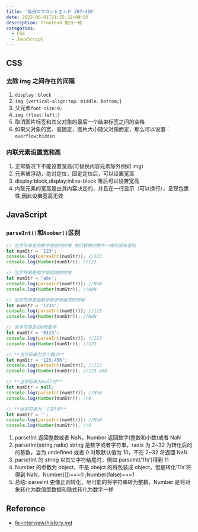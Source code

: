 ```yaml
---
title: '毎日のフロントエンド 307~310'
date: 2022-06-01T21:55:32+09:00
description: frontend 每日一练
categories:
  - CSS
  - JavaScript
---
```


## CSS

### 去除 img 之间存在的间隔

1. `display：block`
2. `img {vertical-align:top、middle、bottom;}`
3. 父元素`font-size:0;`
4. `img {float:left;}`
5. 取消图片标签和其父对象的最后一个结束标签之间的空格
6. 如果父对象的宽、高固定，图片大小随父对像而定，那么可以设置： `overflow:hidden`

### 内联元素设置宽和高

1. 正常情况下不能设置宽高(可替换内容元素除外例如 img)
2. 元素被浮动，绝对定位，固定定位后，可以设置宽高
3. display:block,display:inline-block 等后可以设置宽高
4. 内联元素的宽高是由其内容决定的，并且在一行显示（可以换行），呈现包裹性,因此设置宽高无效

## JavaScript

### `parseInt()`和`Number()`区别

```js
// 当字符串是由数字组成的时候 他们转换的数字一样的没有差别
let numStr = '123';
console.log(parseInt(numStr)); //123
console.log(Number(numStr)); //123

// 当字符串是由字母组成的时候
let numStr = 'abc';
console.log(parseInt(numStr)); //NaN
console.log(Number(numStr)); //NaN

// 当字符串是由数字和字母组成的时候
let numStr = '123a';
console.log(parseInt(numStr)); //123
console.log(Number(numStr)); //NaN

// 当字符串是由0和数字
let numStr = '0123';
console.log(parseInt(numStr)); //123
console.log(Number(numStr)); //123

// **当字符串包含小数点**
let numStr = '123.456';
console.log(parseInt(numStr)); //123
console.log(Number(numStr)); //123.456

// **当字符串为null时**
let numStr = null;
console.log(parseInt(numStr)); //NaN
console.log(Number(numStr)); //0

// **当字符串为''(空)时**
let numStr = '';
console.log(parseInt(numStr)); //NaN
console.log(Number(numStr)); //0
```

1. parsetInt 返回整数或者 NaN，Number 返回数字(整数和小数)或者 NaN
2. parsetInt(string,radix) string 是数字或者字符串，radix 为 2~32 为转化后的的基数，当为 undefined 或者 0 时取默认值为 10，不在 2\~32 将返回 NaN
3. parsetInt 的 string 以其它字符结尾时，例如 parseInt('11s')得到 11
4. Number 的参数为 object，不是 obejct 的将包装成 object，但是转化'11s'将得到 NaN，Number([])===0 ;Number(false)===1
5. 总结: parseInt 更像正则转化，尽可能的将字符串转为整数，Number 是将对象转化为数值型数据和隐式转化为数字一样

## Reference

- [fe-interview/history.md](https://github.com/haizlin/fe-interview/blob/master/category/history.md)
